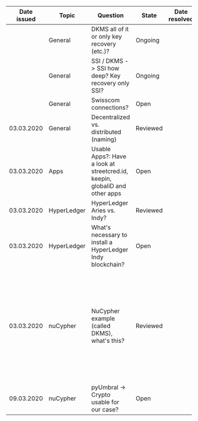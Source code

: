| Date issued  | Topic | Question | State | Date resolved | (Current) Solution | Next meeting |
| :-----------: | ------------- | --------------------- | ------- | :-----------: | ---------------------- | :---------: |
| | General | DKMS all of it or only key recovery (etc.)?  | Ongoing | | This will be solved as we dive further into the topic | |
| | General | SSI / DKMS -> SSI how deep? Key recovery only SSI? | Ongoing | | This will be solved as we dive further into the topic | |
| | General | Swisscom connections? | Open | | Mrs Laube will check for connections | x |
| 03.03.2020 | General | Decentralized vs. distributed (naming) | Reviewed  | | Check glossary | |
| 03.03.2020 | Apps | Usable Apps?: Have a look at streetcred.id, keepin, globaliD and other apps | Open | | Some notes for all the found apps. -> Probably worth looking into streetcred devportal.| |
| 03.03.2020 | HyperLedger | HyperLedger Aries vs. Indy? | Reviewed | | Check glossary | |
| 03.03.2020 | HyperLedger | What's necessary to install a HyperLedger Indy blockchain? | Open | | https://github.com/hyperledger/indy-node -> As soon as we have the VMs, we could try How-Tos found in this repo| |
| 03.03.2020 | nuCypher | NuCypher example (called DKMS), what's this? | Reviewed | |Proxy Re-Encryption: Basically, Alice is able to encrypt her data, then let that data be "proxy-reencrypted" by Ursula (untrusted 3rd party) or in NuCyphers case multiple Ursulas (what makes it a **D**KMS). The Ursulas each get a fragment of the reencryption key (sharding similair to shamir secret sharing). Bob then goes to each of the Ursulas and asks for the data. If Alice granted Bob access, Bob needs to find M of N Ursulas to get the data which is decryptable by him. In the process, the data is never decrypted. | |
| 09.03.2020 | nuCypher | pyUmbral -> Crypto usable for our case? | Open | | | x |
